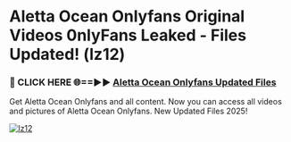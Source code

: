 # Aletta Ocean Onlyfans Original Videos 0nlyFans Leaked - Files Updated! (lz12)

<h3>🔴 CLICK HERE 🌐==►► <a href="https://tinyurl.com/2jnfzry5" rel="nofollow">Aletta Ocean Onlyfans Updated Files</a></h3>

Get Aletta Ocean Onlyfans and all content. Now you can access all videos and pictures of Aletta Ocean Onlyfans. New Updated Files 2025!

[![lz12](https://i.imgur.com/GyGTBgg.gif)](https://tinyurl.com/2jnfzry5)
